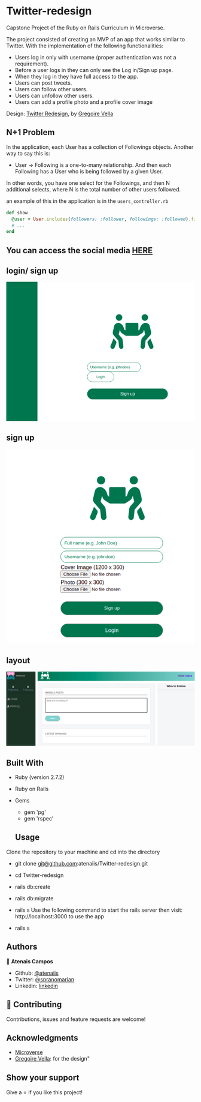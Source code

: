 # Twitter-redesign
Capstone Project of the Ruby on Rails Curriculum in Microverse.

The project consisted of creating an MVP of an app that works similar to Twitter. With the implementation of the following functionalities:

- Users log in only with username (proper authentication was not a requirement).
- Before a user logs in they can only see the Log in/Sign up page.
- When they log in they have full access to the app.
- Users can post tweets.
- Users can follow other users.
- Users can unfollow other users.
- Users can add a profile photo and a profile cover image

Design: [Twitter Redesign](https://www.behance.net/gallery/14286087/Twitter-Redesign-of-UI-details), by [Gregoire Vella](https://www.behance.net/gregoirevella)

## N+1 Problem

In the application, each User has a collection of Followings objects. Another way to say this is:

- User → Following is a one-to-many relationship.
And then each Following has a User who is being followed by a given User.

In other words, you have one select for the Followings, and then N additional selects, where N is the total number of other users followed.

an example of this in the application is in the `users_controller.rb`

```ruby
def show
  @user = User.includes(followers: :follower, followings: :followed).find(@user.id)
  # ...
end
```

## You can access the social media [HERE](https://dry-sierra-52143.herokuapp.com/)

## login/ sign up 

![log in / sign up](./app/assets/images/1.png)

##  sign up 

![log in / sign up](./app/assets/images/2.png)

##  layout

![log in / sign up](./app/assets/images/3.png)

## Built With

- Ruby (version 2.7.2)
- Ruby on Rails 

- Gems
  - gem 'pg'
  - gem 'rspec'
  
  ## Usage

Clone the repository to your machine and cd into the directory

- git clone git@github.com:atenaiis/Twitter-redesign.git
- cd Twitter-redesign
- rails db:create
- rails db:migrate
- rails s
Use the following command to start the rails server then visit: http://localhost:3000 to use the app

- rails s




## Authors

👤 **Atenais Campos**

- Github: [@atenaiis](https://github.com/atenaiis)
- Twitter: [@spranomarian](https://twitter.com/SopranoMarian)
- Linkedin: [linkedin](https://www.linkedin.com/in/mariana-atenai-campos-garcia-a30791143/)



## 🤝 Contributing

Contributions, issues and feature requests are welcome!

## Acknowledgments

- [Microverse](https://www.microverse.org/)
- [Gregoire Vella](https://www.behance.net/gregoirevella): for the design"


## Show your support

Give a ⭐️ if you like this project!


